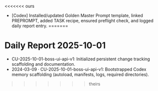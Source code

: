 <<<<<<< ours
- [Codex] Installed/updated Golden Master Prompt template, linked PREPROMPT, added TASK recipe, ensured preflight check, and logged daily report entry.
=======
# Daily Report 2025-10-01

- CU-2025-10-01-boss-ui-api-v1: Initialized persistent change tracking scaffolding and documentation.
- 2024-03-09 · CU-2025-10-01-boss-ui-api-v1: Bootstrapped Codex memory scaffolding (autoload, manifests, logs, required directories).
>>>>>>> theirs
